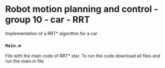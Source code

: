 # Robot motion planning and control - group 10 - car - RRT 
Implementation of a RRT* algorithm for a car

### `Main.m` 
File with the main code of RRT* star. To run the code download all files and run the main.m file 

### 
